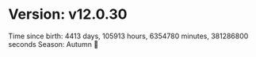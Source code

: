 # Version: v12.0.30
Time since birth: 4413 days, 105913 hours, 6354780 minutes, 381286800 seconds
Season: Autumn 🍁
